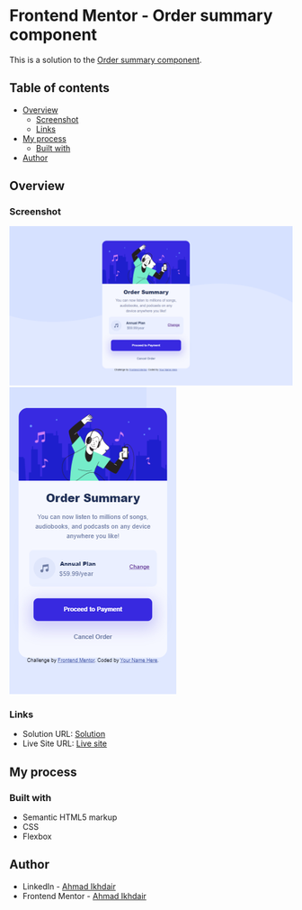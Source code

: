 # Frontend Mentor - Order summary component

This is a solution to the [Order summary component](https://www.frontendmentor.io/challenges/order-summary-component-QlPmajDUj).

## Table of contents

- [Overview](#overview)
  - [Screenshot](#screenshot)
  - [Links](#links)
- [My process](#my-process)
  - [Built with](#built-with)
- [Author](#author)

## Overview

### Screenshot

![](./screenshots/desktopSolution.png)
![](./screenshots/mobileSolution.png)

### Links

- Solution URL:  [Solution](https://www.frontendmentor.io/solutions/ordersummarycomponent-njuQRFE1dF)
- Live Site URL:  [Live site](https://ahmadikhdair.github.io/Order-summary-component/)

## My process

### Built with

- Semantic HTML5 markup
- CSS
- Flexbox

## Author

- LinkedIn -  [Ahmad Ikhdair](https://www.linkedin.com/in/ahmad-ikhdair/)
- Frontend Mentor -  [Ahmad Ikhdair](https://www.frontendmentor.io/profile/AhmadIkhdair)
